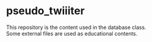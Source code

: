 # pseudo_twiiiter

This repository is the content used in the database class.  
Some external files are used as educational contents.
